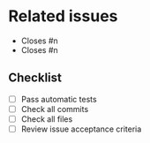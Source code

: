 # Related issues

- Closes #n
- Closes #n

## Checklist

- [ ] Pass automatic tests
- [ ] Check all commits
- [ ] Check all files
- [ ] Review issue acceptance criteria
